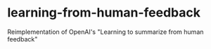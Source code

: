 # learning-from-human-feedback
Reimplementation of OpenAI's "Learning to summarize from human feedback"
